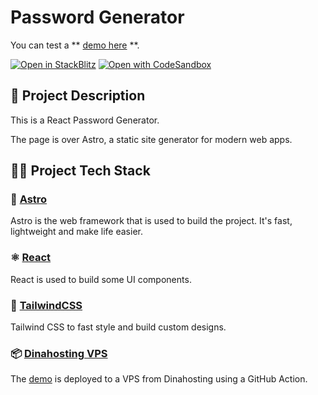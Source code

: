 # Password Generator

You can test a ** [demo here](https://password-generator.dpuentel.com/) **.


[![Open in StackBlitz](https://developer.stackblitz.com/img/open_in_stackblitz.svg)](https://stackblitz.com/github/dpuentel/password-generator/tree/main)
[![Open with CodeSandbox](https://assets.codesandbox.io/github/button-edit-lime.svg)](https://codesandbox.io/s/github/dpuentel/password-generator/tree/main)

## 🚀 Project Description

This is a React Password Generator.

The page is over Astro, a static site generator for modern web apps.

## 🧑‍💻 Project Tech Stack

### 🚀 [Astro](https://astro.build/)

Astro is the web framework that is used to build the project. It's fast, lightweight and make life easier.

### ⚛️ [React](https://reactjs.org/)

React is used to build some UI components.

### 🎨 [TailwindCSS](https://tailwindcss.com/)

Tailwind CSS to fast style and build custom designs.

### 📦 [Dinahosting VPS](https://www.dinahosting.com/)

The [demo](https://password-generator.dpuentel.com/) is deployed to a VPS from Dinahosting using a GitHub Action.
